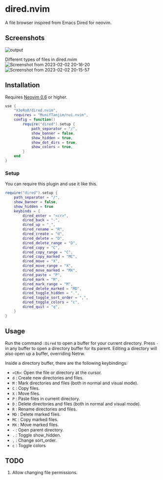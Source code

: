 # dired.nvim

A file browser inspired from Emacs Dired for neovim.

## Screenshots

![output](https://user-images.githubusercontent.com/24680989/216357118-d7d1ecaf-b7bd-4894-9b5e-1c71f40e0dc3.gif)

Different types of files in dired.nvim
![Screenshot from 2023-02-02 20-16-20](https://user-images.githubusercontent.com/24680989/216356401-ae181f74-2aee-434d-9ef6-abdb23ec29e2.png)
![Screenshot from 2023-02-02 20-15-57](https://user-images.githubusercontent.com/24680989/216356422-43a7f103-e82a-4d29-bf90-3278f61866f4.png)



## Installation

Requires [Neovim 0.6](https://github.com/neovim/neovim/releases/tag/v0.6.0) or
higher.

```lua
use {
    "X3eRo0/dired.nvim",
    requires = "MunifTanjim/nui.nvim",
    config = function()
        require("dired").setup {
            path_separator = "/",
            show_banner = false,
            show_hidden = true,
            show_dot_dirs = true,
            show_colors = true,
        }
    end
}
```

### Setup
You can require this plugin and use it like this.
```lua
require("dired").setup {
    path_separator = "/",
    show_banner = false,
    show_hidden = true
    keybinds = {
        dired_enter = "<cr>",
        dired_back = "-",
        dired_up = "_",
        dired_rename = "R",
        dired_create = "d",
        dired_delete = "D",
        dired_delete_range = "D",
        dired_copy = "C",
        dired_copy_range = "C",
        dired_copy_marked = "MC",
        dired_move = "X",
        dired_move_range = "X",
        dired_move_marked = "MX",
        dired_paste = "P",
        dired_mark = "M",
        dired_mark_range = "M",
        dired_delete_marked = "MD",
        dired_toggle_hidden = ".",
        dired_toggle_sort_order = ",",
        dired_toggle_colors = "c",
        dired_quit = "q",
    }
}
```

## Usage

Run the command `:Dired` to open a buffer for your current
directory. Press `-` in any buffer to open a directory buffer for its parent.
Editing a directory will also open up a buffer, overriding Netrw.

Inside a directory buffer, there are the following keybindings:
* `<CR>`: Open the file or directory at the cursor.
* `d`   : Create new directories and files.
* `M`   : Mark directories and files (both in normal and visual mode).
* `C`   : Copy files.
* `X`   : Move files.
* `P`   : Paste files in current directory.
* `D`   : Delete directories and files (both in normal and visual mode).
* `R`   : Rename directories and files.
* `MD`  : Delete marked files.
* `MC`  : Copy marked files.
* `MX`  : Move marked files.
* `-`   : Open parent directory.
* `.`   : Toggle show_hidden.
* `,`   : Change sort_order.
* `c`   : Toggle colors

## TODO

1. Allow changing file permissions.
